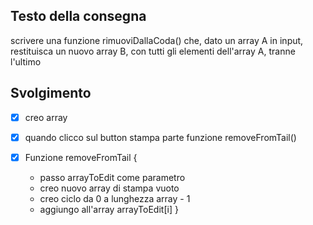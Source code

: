 ## Testo della consegna

scrivere una funzione rimuoviDallaCoda() che, dato un array A in input, restituisca un nuovo array B, con tutti gli elementi dell'array A, tranne l'ultimo

## Svolgimento

- [x] creo array
- [x] quando clicco sul button stampa parte funzione removeFromTail()

- [x] Funzione removeFromTail {
    - passo arrayToEdit come parametro
    - creo nuovo array di stampa vuoto
    - creo ciclo da 0 a lunghezza array - 1
    - aggiungo all'array arrayToEdit[i]
}